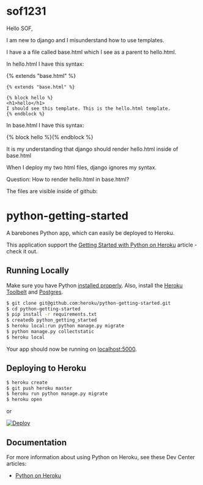 # sof1231

Hello SOF,

I am new to django and I misunderstand how to use templates.

I have a a file called base.html which I see as a parent to hello.html.

In hello.html I have this syntax:

{% extends "base.html" %}

```
{% extends "base.html" %}

{% block hello %}
<h1>hello</h1>
I should see this template. This is the hello.html template.
{% endblock %}
```

In base.html I have this syntax:

{% block hello %}{% endblock %}

It is my understanding that django should render hello.html inside of base.html

When I deploy my two html files, django ignores my syntax.

Question: How to render hello.html in base.html?

The files are visible inside of github:



# python-getting-started

A barebones Python app, which can easily be deployed to Heroku.

This application support the [Getting Started with Python on Heroku](https://devcenter.heroku.com/articles/getting-started-with-python) article - check it out.

## Running Locally

Make sure you have Python [installed properly](http://install.python-guide.org).  Also, install the [Heroku Toolbelt](https://toolbelt.heroku.com/) and [Postgres](https://devcenter.heroku.com/articles/heroku-postgresql#local-setup).

```sh
$ git clone git@github.com:heroku/python-getting-started.git
$ cd python-getting-started
$ pip install -r requirements.txt
$ createdb python_getting_started
$ heroku local:run python manage.py migrate
$ python manage.py collectstatic
$ heroku local
```

Your app should now be running on [localhost:5000](http://localhost:5000/).

## Deploying to Heroku

```sh
$ heroku create
$ git push heroku master
$ heroku run python manage.py migrate
$ heroku open
```
or

[![Deploy](https://www.herokucdn.com/deploy/button.png)](https://heroku.com/deploy)

## Documentation

For more information about using Python on Heroku, see these Dev Center articles:

- [Python on Heroku](https://devcenter.heroku.com/categories/python)
